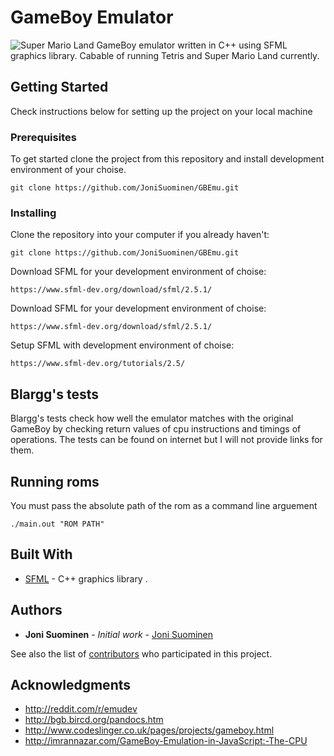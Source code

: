 # GameBoy Emulator
![Super Mario Land](https://i.imgur.com/XoIT385.gif)
GameBoy emulator written in C++ using SFML graphics library.
Cabable of running Tetris and Super Mario Land currently.

## Getting Started

Check instructions below for setting up the project on your local machine

### Prerequisites

To get started clone the project from this repository and install
development environment of your choise.

```
git clone https://github.com/JoniSuominen/GBEmu.git
```

### Installing

Clone the repository into your computer if you already haven't: 

```
git clone https://github.com/JoniSuominen/GBEmu.git
```

Download SFML for your development environment of choise: 
```
https://www.sfml-dev.org/download/sfml/2.5.1/
```

Download SFML for your development environment of choise: 
```
https://www.sfml-dev.org/download/sfml/2.5.1/
```

Setup SFML with development environment of choise: 
```
https://www.sfml-dev.org/tutorials/2.5/
```

## Blargg's tests

Blargg's tests check how well the emulator matches
with the original GameBoy by checking return values of
cpu instructions and timings of operations.
The tests can be found on internet but I will not provide
links for them.

## Running roms
You must pass the absolute path of the rom as a command line arguement
```
./main.out "ROM PATH"
```


## Built With

* [SFML](https://www.sfml-dev.org/learn.php) - C++ graphics library
. 

## Authors

* **Joni Suominen** - *Initial work* - [Joni Suominen](https://github.com/JoniSuominen)

See also the list of [contributors](https://github.com/your/project/contributors) who participated in this project.

## Acknowledgments

* http://reddit.com/r/emudev
* http://bgb.bircd.org/pandocs.htm
* http://www.codeslinger.co.uk/pages/projects/gameboy.html
* http://imrannazar.com/GameBoy-Emulation-in-JavaScript:-The-CPU
